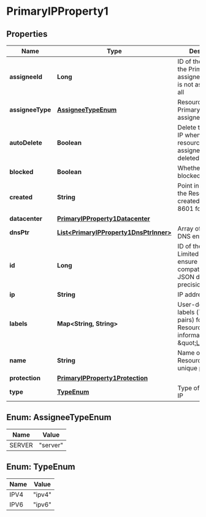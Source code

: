 

# PrimaryIPProperty1


## Properties

| Name | Type | Description | Notes |
|------------ | ------------- | ------------- | -------------|
|**assigneeId** | **Long** | ID of the resource the Primary IP is assigned to, null if it is not assigned at all |  |
|**assigneeType** | [**AssigneeTypeEnum**](#AssigneeTypeEnum) | Resource type the Primary IP can be assigned to |  |
|**autoDelete** | **Boolean** | Delete this Primary IP when the resource it is assigned to is deleted |  |
|**blocked** | **Boolean** | Whether the IP is blocked |  |
|**created** | **String** | Point in time when the Resource was created (in ISO-8601 format). |  |
|**datacenter** | [**PrimaryIPProperty1Datacenter**](PrimaryIPProperty1Datacenter.md) |  |  |
|**dnsPtr** | [**List&lt;PrimaryIPProperty1DnsPtrInner&gt;**](PrimaryIPProperty1DnsPtrInner.md) | Array of reverse DNS entries |  |
|**id** | **Long** | ID of the Resource. Limited to 52 bits to ensure compatibility with JSON double precision floats.  |  |
|**ip** | **String** | IP address. |  |
|**labels** | **Map&lt;String, String&gt;** | User-defined labels (&#x60;key/value&#x60; pairs) for the Resource. For more information, see \&quot;[Labels](https://docs.hetzner.cloud)\&quot;.  |  |
|**name** | **String** | Name of the Resource. Must be unique per Project. |  |
|**protection** | [**PrimaryIPProperty1Protection**](PrimaryIPProperty1Protection.md) |  |  |
|**type** | [**TypeEnum**](#TypeEnum) | Type of the Primary IP |  |



## Enum: AssigneeTypeEnum

| Name | Value |
|---- | -----|
| SERVER | &quot;server&quot; |



## Enum: TypeEnum

| Name | Value |
|---- | -----|
| IPV4 | &quot;ipv4&quot; |
| IPV6 | &quot;ipv6&quot; |



